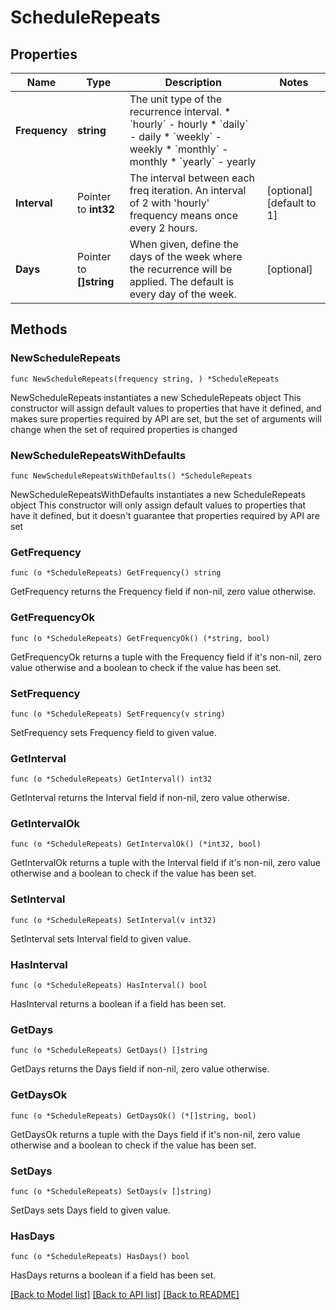 # ScheduleRepeats

## Properties

Name | Type | Description | Notes
------------ | ------------- | ------------- | -------------
**Frequency** | **string** | The unit type of the recurrence interval.  * &#x60;hourly&#x60; - hourly * &#x60;daily&#x60; - daily * &#x60;weekly&#x60; - weekly * &#x60;monthly&#x60; - monthly * &#x60;yearly&#x60; - yearly | 
**Interval** | Pointer to **int32** | The interval between each freq iteration. An interval of 2 with &#39;hourly&#39; frequency means once every 2 hours. | [optional] [default to 1]
**Days** | Pointer to **[]string** | When given, define the days of the week where the recurrence will be applied. The default is every day of the week. | [optional] 

## Methods

### NewScheduleRepeats

`func NewScheduleRepeats(frequency string, ) *ScheduleRepeats`

NewScheduleRepeats instantiates a new ScheduleRepeats object
This constructor will assign default values to properties that have it defined,
and makes sure properties required by API are set, but the set of arguments
will change when the set of required properties is changed

### NewScheduleRepeatsWithDefaults

`func NewScheduleRepeatsWithDefaults() *ScheduleRepeats`

NewScheduleRepeatsWithDefaults instantiates a new ScheduleRepeats object
This constructor will only assign default values to properties that have it defined,
but it doesn't guarantee that properties required by API are set

### GetFrequency

`func (o *ScheduleRepeats) GetFrequency() string`

GetFrequency returns the Frequency field if non-nil, zero value otherwise.

### GetFrequencyOk

`func (o *ScheduleRepeats) GetFrequencyOk() (*string, bool)`

GetFrequencyOk returns a tuple with the Frequency field if it's non-nil, zero value otherwise
and a boolean to check if the value has been set.

### SetFrequency

`func (o *ScheduleRepeats) SetFrequency(v string)`

SetFrequency sets Frequency field to given value.


### GetInterval

`func (o *ScheduleRepeats) GetInterval() int32`

GetInterval returns the Interval field if non-nil, zero value otherwise.

### GetIntervalOk

`func (o *ScheduleRepeats) GetIntervalOk() (*int32, bool)`

GetIntervalOk returns a tuple with the Interval field if it's non-nil, zero value otherwise
and a boolean to check if the value has been set.

### SetInterval

`func (o *ScheduleRepeats) SetInterval(v int32)`

SetInterval sets Interval field to given value.

### HasInterval

`func (o *ScheduleRepeats) HasInterval() bool`

HasInterval returns a boolean if a field has been set.

### GetDays

`func (o *ScheduleRepeats) GetDays() []string`

GetDays returns the Days field if non-nil, zero value otherwise.

### GetDaysOk

`func (o *ScheduleRepeats) GetDaysOk() (*[]string, bool)`

GetDaysOk returns a tuple with the Days field if it's non-nil, zero value otherwise
and a boolean to check if the value has been set.

### SetDays

`func (o *ScheduleRepeats) SetDays(v []string)`

SetDays sets Days field to given value.

### HasDays

`func (o *ScheduleRepeats) HasDays() bool`

HasDays returns a boolean if a field has been set.


[[Back to Model list]](../README.md#documentation-for-models) [[Back to API list]](../README.md#documentation-for-api-endpoints) [[Back to README]](../README.md)


